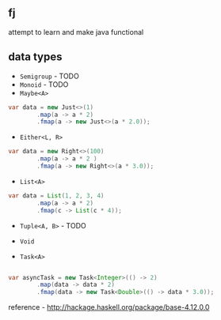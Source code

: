 fj
---

attempt to learn and make java functional

data types
-----

- `Semigroup` - TODO
- `Monoid` - TODO
- `Maybe<A>`
```java
var data = new Just<>(1)
        .map(a -> a * 2)
        .fmap(a -> new Just<>(a * 2.0));
```

- `Either<L, R>`
```java
var data = new Right<>(100)
        .map(a -> a * 2 )
        .fmap(a -> new Right<>(a * 3.0));
```
- `List<A>`
```java
var data = List(1, 2, 3, 4)
        .map(a -> a * 2)
        .fmap(c -> List(c * 4));
```
- `Tuple<A, B>` - TODO
- `Void`

- `Task<A>`

```java

var asyncTask = new Task<Integer>(() -> 2)
        .map(data -> data * 2)
        .fmap(data -> new Task<Double>(() -> data * 3.0));
```
reference - http://hackage.haskell.org/package/base-4.12.0.0
